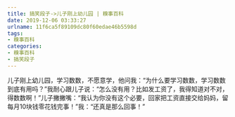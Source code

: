 ```yaml
---
title: 搞笑段子->儿子刚上幼儿园 | 糗事百科
date: 2019-12-06 03:33:27
urlname: 11f6ca5f89109dc80f60edae46b5598d
tags: 
- 糗事百科
categories:
- 糗事百科
- 搞笑段子
---
```

儿子刚上幼儿园，学习数数，不愿意学，他问我：“为什么要学习数数，学习数数到底有用吗？”我耐心跟儿子说：“怎么没有用？比如发工资了，我得知道对不对，得数数啊！”儿子撇撇嘴：“我认为你没有这个必要，回家把工资直接交给妈妈，留每月10块钱零花钱完事！”我：“还真是那么回事！”



